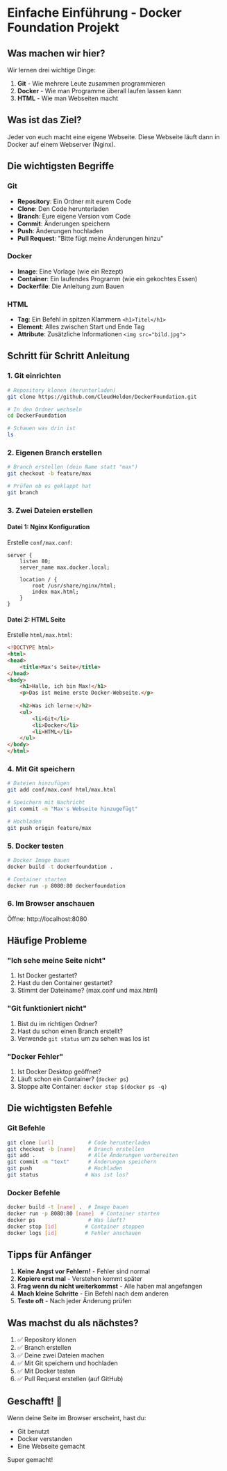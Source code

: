 # Einfache Einführung - Docker Foundation Projekt

## Was machen wir hier?

Wir lernen drei wichtige Dinge:
1. **Git** - Wie mehrere Leute zusammen programmieren
2. **Docker** - Wie man Programme überall laufen lassen kann
3. **HTML** - Wie man Webseiten macht

## Was ist das Ziel?

Jeder von euch macht eine eigene Webseite. Diese Webseite läuft dann in Docker auf einem Webserver (Nginx).

## Die wichtigsten Begriffe

### Git
- **Repository**: Ein Ordner mit eurem Code
- **Clone**: Den Code herunterladen
- **Branch**: Eure eigene Version vom Code
- **Commit**: Änderungen speichern
- **Push**: Änderungen hochladen
- **Pull Request**: "Bitte fügt meine Änderungen hinzu"

### Docker
- **Image**: Eine Vorlage (wie ein Rezept)
- **Container**: Ein laufendes Programm (wie ein gekochtes Essen)
- **Dockerfile**: Die Anleitung zum Bauen

### HTML
- **Tag**: Ein Befehl in spitzen Klammern `<h1>Titel</h1>`
- **Element**: Alles zwischen Start und Ende Tag
- **Attribute**: Zusätzliche Informationen `<img src="bild.jpg">`

## Schritt für Schritt Anleitung

### 1. Git einrichten
```bash
# Repository klonen (herunterladen)
git clone https://github.com/CloudHelden/DockerFoundation.git

# In den Ordner wechseln
cd DockerFoundation

# Schauen was drin ist
ls
```

### 2. Eigenen Branch erstellen
```bash
# Branch erstellen (dein Name statt "max")
git checkout -b feature/max

# Prüfen ob es geklappt hat
git branch
```

### 3. Zwei Dateien erstellen

#### Datei 1: Nginx Konfiguration
Erstelle `conf/max.conf`:
```nginx
server {
    listen 80;
    server_name max.docker.local;
    
    location / {
        root /usr/share/nginx/html;
        index max.html;
    }
}
```

#### Datei 2: HTML Seite
Erstelle `html/max.html`:
```html
<!DOCTYPE html>
<html>
<head>
    <title>Max's Seite</title>
</head>
<body>
    <h1>Hallo, ich bin Max!</h1>
    <p>Das ist meine erste Docker-Webseite.</p>
    
    <h2>Was ich lerne:</h2>
    <ul>
        <li>Git</li>
        <li>Docker</li>
        <li>HTML</li>
    </ul>
</body>
</html>
```

### 4. Mit Git speichern
```bash
# Dateien hinzufügen
git add conf/max.conf html/max.html

# Speichern mit Nachricht
git commit -m "Max's Webseite hinzugefügt"

# Hochladen
git push origin feature/max
```

### 5. Docker testen
```bash
# Docker Image bauen
docker build -t dockerfoundation .

# Container starten
docker run -p 8080:80 dockerfoundation
```

### 6. Im Browser anschauen
Öffne: http://localhost:8080

## Häufige Probleme

### "Ich sehe meine Seite nicht"
1. Ist Docker gestartet?
2. Hast du den Container gestartet?
3. Stimmt der Dateiname? (max.conf und max.html)

### "Git funktioniert nicht"
1. Bist du im richtigen Ordner?
2. Hast du schon einen Branch erstellt?
3. Verwende `git status` um zu sehen was los ist

### "Docker Fehler"
1. Ist Docker Desktop geöffnet?
2. Läuft schon ein Container? (`docker ps`)
3. Stoppe alte Container: `docker stop $(docker ps -q)`

## Die wichtigsten Befehle

### Git Befehle
```bash
git clone [url]           # Code herunterladen
git checkout -b [name]    # Branch erstellen
git add .                 # Alle Änderungen vorbereiten
git commit -m "text"      # Änderungen speichern
git push                  # Hochladen
git status               # Was ist los?
```

### Docker Befehle
```bash
docker build -t [name] .  # Image bauen
docker run -p 8080:80 [name]  # Container starten
docker ps                 # Was läuft?
docker stop [id]         # Container stoppen
docker logs [id]         # Fehler anschauen
```

## Tipps für Anfänger

1. **Keine Angst vor Fehlern!** - Fehler sind normal
2. **Kopiere erst mal** - Verstehen kommt später
3. **Frag wenn du nicht weiterkommst** - Alle haben mal angefangen
4. **Mach kleine Schritte** - Ein Befehl nach dem anderen
5. **Teste oft** - Nach jeder Änderung prüfen

## Was machst du als nächstes?

1. ✅ Repository klonen
2. ✅ Branch erstellen  
3. ✅ Deine zwei Dateien machen
4. ✅ Mit Git speichern und hochladen
5. ✅ Mit Docker testen
6. ✅ Pull Request erstellen (auf GitHub)

## Geschafft! 🎉

Wenn deine Seite im Browser erscheint, hast du:
- Git benutzt
- Docker verstanden
- Eine Webseite gemacht

Super gemacht!